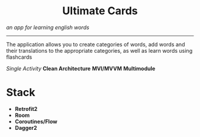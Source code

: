 <h1 align="center">Ultimate Cards</h1>

_an app for learning english words_

---

The application allows you to create categories of words, add words and their translations to the appropriate categories, as well as learn words using flashcards

*Single Activity*
**Clean Architecture**
**MVI/MVVM**
**Multimodule**


# Stack

- **Retrofit2**
- **Room**
- **Coroutines/Flow**
- **Dagger2**

